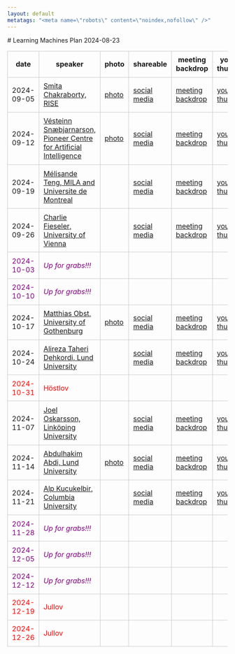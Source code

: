 ```yaml
---
layout: default
metatags: "<meta name=\"robots\" content=\"noindex,nofollow\" />"
---
```

<style type="text/css" scoped>
td, th {border: 1px solid #ccc; padding: 0.6em;}
table {border-collapse: collapse;}
</style># Learning Machines Plan 2024-08-23

| date | speaker                                   | photo | shareable | meeting backdrop | youtube thumbnail | <a title="Speaker, Title, Abstract, Bio, Photo. Strikethrough means we don't have it yet.">comment</a>        |
| ---- | ----------------------------------------- | ----- | ----- | ----- | ----- | -------------- |
|  2024-09-05  |  [Smita Chakraborty, RISE](2024-09-05.md)  |  [photo](photo-smita-chakraborty.jpg)  |  [social media ](social-media-smita-chakraborty.jpg)  |  [meeting backdrop ](meeting-backdrop-smita-chakraborty.jpg)  |  [youtube thumbnail ](youtube-thumbnail-smita-chakraborty.jpg)  |  STABP  |
|  2024-09-12  |  [Vésteinn Snæbjarnarson, Pioneer Centre for Artificial Intelligence](2024-09-12.md)  |  [photo](photo-vesteinn-snaebjarnarson.jpg)  |  [social media ](social-media-vesteinn-snaebjarnarson.jpg)  |  [meeting backdrop ](meeting-backdrop-vesteinn-snaebjarnarson.jpg)  |  [youtube thumbnail ](youtube-thumbnail-vesteinn-snaebjarnarson.jpg)  |  ST~~AB~~P  |
|  2024-09-19  |  [Mélisande Teng, MILA and Universite de Montreal](2024-09-19.md)  |    |  [social media ](social-media-melisande-teng.jpg)  |  [meeting backdrop ](meeting-backdrop-melisande-teng.jpg)  |  [youtube thumbnail ](youtube-thumbnail-melisande-teng.jpg)  |  S~~TABP~~  |
|  2024-09-26  |  [Charlie Fieseler, University of Vienna](2024-09-26.md)  |    |  [social media ](social-media-charlie-fieseler.jpg)  |  [meeting backdrop ](meeting-backdrop-charlie-fieseler.jpg)  |  [youtube thumbnail ](youtube-thumbnail-charlie-fieseler.jpg)  |  S~~TABP~~  |
| <span style="color:purple"> 2024-10-03 </span> | <span style="color:purple"> *Up for grabs!!!* </span> | <span style="color:purple">  </span> | <span style="color:purple">  </span> | <span style="color:purple">  </span> | <span style="color:purple">  </span> | <span style="color:purple"> ~~STABP~~ </span> |
| <span style="color:purple"> 2024-10-10 </span> | <span style="color:purple"> *Up for grabs!!!* </span> | <span style="color:purple">  </span> | <span style="color:purple">  </span> | <span style="color:purple">  </span> | <span style="color:purple">  </span> | <span style="color:purple"> ~~STABP~~ </span> |
|  2024-10-17  |  [Matthias Obst, University of Gothenburg](2024-10-17.md)  |  [photo](photo-matthias-obst.jpg)  |  [social media ](social-media-matthias-obst.jpg)  |  [meeting backdrop ](meeting-backdrop-matthias-obst.jpg)  |  [youtube thumbnail ](youtube-thumbnail-matthias-obst.jpg)  |  S~~TAB~~P  |
|  2024-10-24  |  [Alireza Taheri Dehkordi, Lund University](2024-10-24.md)  |    |  [social media ](social-media-alireza-taheri-dehkordi.jpg)  |  [meeting backdrop ](meeting-backdrop-alireza-taheri-dehkordi.jpg)  |  [youtube thumbnail ](youtube-thumbnail-alireza-taheri-dehkordi.jpg)  |  S~~TABP~~  |
| <span style="color:red"> 2024-10-31 </span> | <span style="color:red"> Höstlov </span> | <span style="color:red">  </span> | <span style="color:red">  </span> | <span style="color:red">  </span> | <span style="color:red">  </span> | <span style="color:red"> CANCELLED </span> |
|  2024-11-07  |  [Joel Oskarsson, Linköping University](2024-11-07.md)  |    |  [social media ](social-media-joel-oskarsson.jpg)  |  [meeting backdrop ](meeting-backdrop-joel-oskarsson.jpg)  |  [youtube thumbnail ](youtube-thumbnail-joel-oskarsson.jpg)  |  S~~TABP~~  |
|  2024-11-14  |  [Abdulhakim Abdi, Lund University](2024-11-14.md)  |  [photo](photo-abdulhakim-abdi.jpg)  |  [social media ](social-media-abdulhakim-abdi.jpg)  |  [meeting backdrop ](meeting-backdrop-abdulhakim-abdi.jpg)  |  [youtube thumbnail ](youtube-thumbnail-abdulhakim-abdi.jpg)  |  S~~TAB~~P  |
|  2024-11-21  |  [Alp Kucukelbir, Columbia University](2024-11-21.md)  |    |  [social media ](social-media-alp-kucukelbir.jpg)  |  [meeting backdrop ](meeting-backdrop-alp-kucukelbir.jpg)  |  [youtube thumbnail ](youtube-thumbnail-alp-kucukelbir.jpg)  |  S~~TABP~~  |
| <span style="color:purple"> 2024-11-28 </span> | <span style="color:purple"> *Up for grabs!!!* </span> | <span style="color:purple">  </span> | <span style="color:purple">  </span> | <span style="color:purple">  </span> | <span style="color:purple">  </span> | <span style="color:purple"> ~~STABP~~ </span> |
| <span style="color:purple"> 2024-12-05 </span> | <span style="color:purple"> *Up for grabs!!!* </span> | <span style="color:purple">  </span> | <span style="color:purple">  </span> | <span style="color:purple">  </span> | <span style="color:purple">  </span> | <span style="color:purple"> ~~STABP~~ </span> |
| <span style="color:purple"> 2024-12-12 </span> | <span style="color:purple"> *Up for grabs!!!* </span> | <span style="color:purple">  </span> | <span style="color:purple">  </span> | <span style="color:purple">  </span> | <span style="color:purple">  </span> | <span style="color:purple"> ~~STABP~~ </span> |
| <span style="color:red"> 2024-12-19 </span> | <span style="color:red"> Jullov </span> | <span style="color:red">  </span> | <span style="color:red">  </span> | <span style="color:red">  </span> | <span style="color:red">  </span> | <span style="color:red"> CANCELLED </span> |
| <span style="color:red"> 2024-12-26 </span> | <span style="color:red"> Jullov </span> | <span style="color:red">  </span> | <span style="color:red">  </span> | <span style="color:red">  </span> | <span style="color:red">  </span> | <span style="color:red"> CANCELLED </span> |
